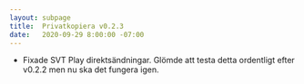 ```yaml
---
layout: subpage
title:  Privatkopiera v0.2.3
date:   2020-09-29 8:00:00 -07:00
---
```

- Fixade SVT Play direktsändningar. Glömde att testa detta ordentligt efter v0.2.2 men nu ska det fungera igen.
